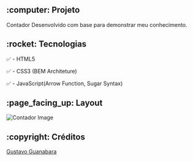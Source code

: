 <h2>:computer: Projeto</h2>
Contador Desenvolvido com base para demonstrar meu conhecimento.

<h2>:rocket: Tecnologias</h2>

:white_check_mark: - HTML5

:white_check_mark: - CSS3 (BEM Architeture)

:white_check_mark: - JavaScript(Arrow Function, Sugar Syntax)

<h2>:page_facing_up: Layout</h2>

![Contador Image](https://user-images.githubusercontent.com/45328215/72620287-c4fd7080-391d-11ea-86c9-a66c0464ecc6.png)

<h2>:copyright: Créditos</h2>

[Gustavo Guanabara ](https://www.youtube.com/playlist?list=PLHz_AreHm4dlsK3Nr9GVvXCbpQyHQl1o1)
